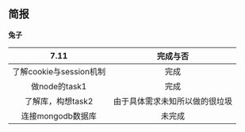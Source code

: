  ## 简报

   **兔子**  
    
|7.11|完成与否|
|:-:|:-:|
|了解cookie与session机制|完成|
|做node的task1|完成|
|了解库，构想task2|由于具体需求未知所以做的很垃圾|
|连接mongodb数据库|未完成|